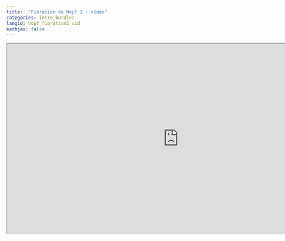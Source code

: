 ```yaml
---
title:  "Fibración de Hopf 2 - vídeo"
categories: intro_bundles
langid: hopf_fibration2_vid
mathjax: false
---
```


<iframe width="900" height="500"
	src="https://www.youtube.com/embed/BOlJjMe6MzE?rel=0">
</iframe>

